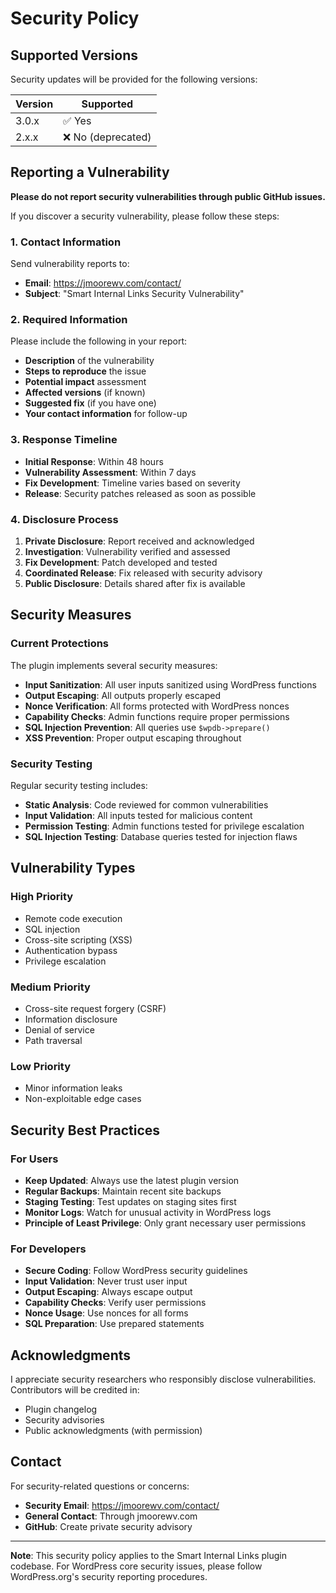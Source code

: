 # Security Policy

## Supported Versions

Security updates will be provided for the following versions:

| Version | Supported          |
| ------- | ------------------ |
| 3.0.x   | ✅ Yes            |
| 2.x.x   | ❌ No (deprecated) |

## Reporting a Vulnerability

**Please do not report security vulnerabilities through public GitHub issues.**

If you discover a security vulnerability, please follow these steps:

### 1. Contact Information

Send vulnerability reports to:
- **Email**: https://jmoorewv.com/contact/
- **Subject**: "Smart Internal Links Security Vulnerability"

### 2. Required Information

Please include the following in your report:

- **Description** of the vulnerability
- **Steps to reproduce** the issue
- **Potential impact** assessment
- **Affected versions** (if known)
- **Suggested fix** (if you have one)
- **Your contact information** for follow-up

### 3. Response Timeline

- **Initial Response**: Within 48 hours
- **Vulnerability Assessment**: Within 7 days
- **Fix Development**: Timeline varies based on severity
- **Release**: Security patches released as soon as possible

### 4. Disclosure Process

1. **Private Disclosure**: Report received and acknowledged
2. **Investigation**: Vulnerability verified and assessed
3. **Fix Development**: Patch developed and tested
4. **Coordinated Release**: Fix released with security advisory
5. **Public Disclosure**: Details shared after fix is available

## Security Measures

### Current Protections

The plugin implements several security measures:

- **Input Sanitization**: All user inputs sanitized using WordPress functions
- **Output Escaping**: All outputs properly escaped
- **Nonce Verification**: All forms protected with WordPress nonces
- **Capability Checks**: Admin functions require proper permissions
- **SQL Injection Prevention**: All queries use `$wpdb->prepare()`
- **XSS Prevention**: Proper output escaping throughout

### Security Testing

Regular security testing includes:

- **Static Analysis**: Code reviewed for common vulnerabilities
- **Input Validation**: All inputs tested for malicious content
- **Permission Testing**: Admin functions tested for privilege escalation
- **SQL Injection Testing**: Database queries tested for injection flaws

## Vulnerability Types

### High Priority

- Remote code execution
- SQL injection
- Cross-site scripting (XSS)
- Authentication bypass
- Privilege escalation

### Medium Priority

- Cross-site request forgery (CSRF)
- Information disclosure
- Denial of service
- Path traversal

### Low Priority

- Minor information leaks
- Non-exploitable edge cases

## Security Best Practices

### For Users

- **Keep Updated**: Always use the latest plugin version
- **Regular Backups**: Maintain recent site backups
- **Staging Testing**: Test updates on staging sites first
- **Monitor Logs**: Watch for unusual activity in WordPress logs
- **Principle of Least Privilege**: Only grant necessary user permissions

### For Developers

- **Secure Coding**: Follow WordPress security guidelines
- **Input Validation**: Never trust user input
- **Output Escaping**: Always escape output
- **Capability Checks**: Verify user permissions
- **Nonce Usage**: Use nonces for all forms
- **SQL Preparation**: Use prepared statements

## Acknowledgments

I appreciate security researchers who responsibly disclose vulnerabilities. Contributors will be credited in:

- Plugin changelog
- Security advisories
- Public acknowledgments (with permission)

## Contact

For security-related questions or concerns:

- **Security Email**: https://jmoorewv.com/contact/
- **General Contact**: Through jmoorewv.com
- **GitHub**: Create private security advisory

---

**Note**: This security policy applies to the Smart Internal Links plugin codebase. For WordPress core security issues, please follow WordPress.org's security reporting procedures.
